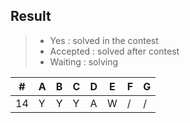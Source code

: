 ## Result
> * Yes : solved in the contest
> * Accepted : solved after contest
> * Waiting : solving

\# | A | B | C | D | E | F | G
---|---|---|---|---|---|---|---
14| Y | Y | Y | A | W | / | /

